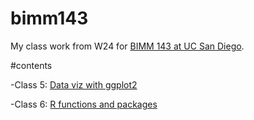 # bimm143
My class work from W24 for [BIMM 143 at UC San Diego](https://liliajimenez21.github.io/bimm143/).

#contents

-Class 5: [Data viz with ggplot2](https://github.com/LiliaJimenez21/bimm143/blob/main/class05/Class-5.pdf)

-Class 6: [R functions and packages]()
